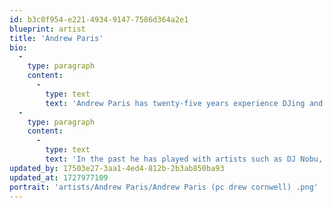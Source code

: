 ```yaml
---
id: b3c0f954-e221-4934-9147-7586d364a2e1
blueprint: artist
title: 'Andrew Paris'
bio:
  -
    type: paragraph
    content:
      -
        type: text
        text: 'Andrew Paris has twenty-five years experience DJing and is based in Portland, where he avidly collects records and promotes events with Faceless and Thread the Needle.'
  -
    type: paragraph
    content:
      -
        type: text
        text: 'In the past he has played with artists such as DJ Nobu, DVS1, Shifted, The Advent, Mike Dehnert, Dorisburg, Kettenkarussell, Rrose, DJ Bone, Eric Cloutier, Lauren Flax, Objekt, Andrey Pushkarev, Matthew Dear, John Tejada, DJ Hyperactive, Neil Landstrumm, J Phlip, Chez Damier, Patricia, Cassy, Claude Young, Bryan Zentz, Bryan Kasenic, Derek Plaslaiko, Truncate, Drumcell, and DJ Screendoor.'
updated_by: 17503e27-3aa1-4ed4-812b-2b3ab850ba93
updated_at: 1727977109
portrait: 'artists/Andrew Paris/Andrew Paris (pc drew cornwell) .png'
---
```

